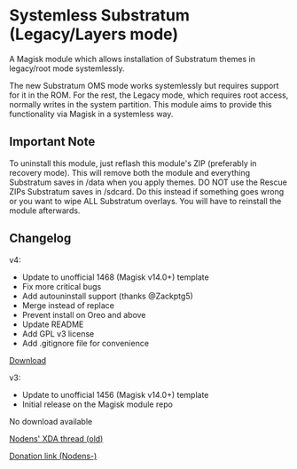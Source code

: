 # Systemless Substratum (Legacy/Layers mode)
 A Magisk module which allows installation of Substratum themes in legacy/root mode
systemlessly.

 The new Substratum OMS mode works systemlessly but requires support for it in the ROM.
For the rest, the Legacy mode, which requires root access, normally writes in the
system partition.
 This module aims to provide this functionality via Magisk in a systemless way.

## Important Note

To uninstall this module, just reflash this module's ZIP (preferably in recovery mode). This will remove both the module and everything Substratum saves in /data when you apply themes. DO NOT use the Rescue ZIPs Substratum saves in /sdcard. Do this instead if something goes wrong or you want to wipe ALL Substratum overlays. You will have to reinstall the module afterwards.

## Changelog

 v4:
 - Update to unofficial 1468 (Magisk v14.0+) template
 - Fix more critical bugs
 - Add autouninstall support (thanks @Zackptg5)
 - Merge instead of replace
 - Prevent install on Oreo and above
 - Update README
 - Add GPL v3 license
 - Add .gitignore file for convenience

[Download](https://github.com/Magisk-Modules-Repo/systemless-substratum-legacy/releases/download/v4/systemless-substratum-legacy_v4.zip)

 v3:
 - Update to unofficial 1456 (Magisk v14.0+) template
 - Initial release on the Magisk module repo

No download available

[Nodens' XDA thread (old)](https://forum.xda-developers.com/apps/magisk/module-systemless-substratum-legacy-t3623607)

[Donation link (Nodens-)](https://paypal.me/NodensDev)
